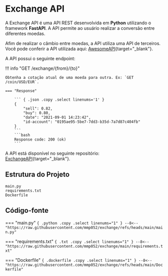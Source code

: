 # Exchange API

A Exchange API é uma API REST desenvolvida em **Python** utilizando o framework **FastAPI**. A API permite ao usuário realizar a conversão entre diferentes moedas. 

Afim de realizar o câmbio entre moedas, a API utiliza uma API de terceiros. Você pode conferir a API utilizada aqui: [AwesomeAPI](https://github.com/awesomeapibrasil/economy-api){target="_blank"}.

A API possui o seguinte endpoint:

!!! info "GET /exchange/{from}/{to}"

    Obtenha a cotação atual de uma moeda para outra. Ex: `GET /coin/USD/EUR`.

    === "Response"

        ``` { .json .copy .select linenums='1' }
        {
            "sell": 0.82,
            "buy": 0.80,
            "date": "2021-09-01 14:23:42",
            "id-account": "0195ae95-5be7-7dd3-b35d-7a7d87c404fb"
        }
        ```
        ```bash
        Response code: 200 (ok)
        ```

A API está disponível no seguinte repositório: [ExchangeAPI](https://github.com/mmp052/exchange){target="_blank"}.

## Estrutura do Projeto

```
main.py
requirements.txt
Dockerfile
```

## Código-fonte

=== "main.py"
    ``` { .python .copy .select linenums="1" }
    --8<-- "https://raw.githubusercontent.com/mmp052/exchange/refs/heads/main/main.py"
    ```

=== "requirements.txt"
    ``` { .txt .copy .select linenums="1" }
    --8<-- "https://raw.githubusercontent.com/mmp052/exchange/main/requirements.txt"    
    ```

=== "Dockerfile"
    ``` { .dockerfile .copy .select linenums="1" }
    --8<-- "https://raw.githubusercontent.com/mmp052/exchange/refs/heads/main/Dockerfile"
    ```
